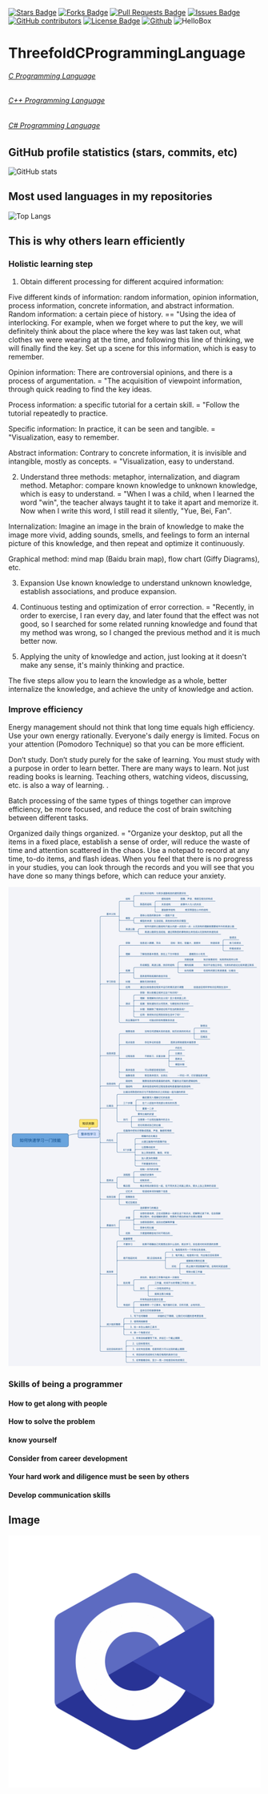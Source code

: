 <a href="https://github.com/cs-joy/awesome-github-profile-readme/cs-joy"><img src="https://img.shields.io/github/stars/cs-joy/ThreeFoldCProgrammingLanguage" alt="Stars Badge"/></a>
<a href="https://github.com/cs-joy/awesome-github-profile-readme/network/members"><img src="https://img.shields.io/github/forks/cs-joy/ThreeFoldCProgrammingLanguage" alt="Forks Badge"/></a>
<a href="https://github.com/cs-joy/awesome-github-profile-readme/pulls"><img src="https://img.shields.io/github/issues-pr/cs-joy/ThreeFoldCProgrammingLanguage" alt="Pull Requests Badge"/></a>
<a href="https://github.com/cs-joy/awesome-github-profile-readme/issues"><img src="https://img.shields.io/github/issues/cs-joy/ThreeFoldCProgrammingLanguage" alt="Issues Badge"/></a>
<a href="https://github.com/cs-joy/awesome-github-profile-readme/graphs/contributors"><img alt="GitHub contributors" src="https://img.shields.io/github/contributors/cs-joy/ThreeFoldCProgrammingLanguage?color=2b9348"></a>
<a href="https://github.com/cs-joy/awesome-github-profile-readme/blob/master/LICENSE"><img src="https://img.shields.io/github/license/cs-joy/ThreeFoldCProgrammingLanguage?color=2b9348" alt="License Badge"/></a>
[![Github](https://img.shields.io/github/followers/cs-joy?label=Follow&style=social)](https://github.com/cs-joy)
![HelloBox](https://visitor-badge.laobi.icu/badge?page_id=cs-joy.cs-joy) 

# ThreefoldCProgrammingLanguage

###### [C Programming Language](https://github.com/cs-joy/ThreeFoldCProgrammingLanguage/tree/main/C-Language)
###### [C++ Programming Language](https://github.com/cs-joy/ThreeFoldCProgrammingLanguage/tree/main/CPP-Language)
###### [C# Programming Language](https://github.com/cs-joy/ThreeFoldCProgrammingLanguage/tree/main/C%23-Language)

## GitHub profile statistics (stars, commits, etc)
![GitHub stats](https://github-readme-stats.vercel.app/api?username=cs-joy&show_icons=true&theme=tokyonight)

## Most used languages in my repositories
![Top Langs](https://github-readme-stats.vercel.app/api/top-langs/?username=cs-joy&theme=tokyonight)

 
## This is why others learn efficiently

### Holistic learning step
1. Obtain different processing for different acquired information:

Five different kinds of information: random information, opinion information, process information, concrete information, and abstract information. Random information: a certain piece of history. == "Using the idea of ​​interlocking. For example, when we forget where to put the key, we will definitely think about the place where the key was last taken out, what clothes we were wearing at the time, and following this line of thinking, we will finally find the key. Set up a scene for this information, which is easy to remember.

Opinion information: There are controversial opinions, and there is a process of argumentation. = "The acquisition of viewpoint information, through quick reading to find the key ideas.

Process information: a specific tutorial for a certain skill. = "Follow the tutorial repeatedly to practice.

Specific information: In practice, it can be seen and tangible. = "Visualization, easy to remember.

Abstract information: Contrary to concrete information, it is invisible and intangible, mostly as concepts. = "Visualization, easy to understand.

2. Understand three methods: metaphor, internalization, and diagram method. Metaphor: compare known knowledge to unknown knowledge, which is easy to understand. = "When I was a child, when I learned the word "win", the teacher always taught it to take it apart and memorize it. Now when I write this word, I still read it silently, "Yue, Bei, Fan".

Internalization: Imagine an image in the brain of knowledge to make the image more vivid, adding sounds, smells, and feelings to form an internal picture of this knowledge, and then repeat and optimize it continuously.

Graphical method: mind map (Baidu brain map), flow chart (Giffy Diagrams), etc.

3. Expansion Use known knowledge to understand unknown knowledge, establish associations, and produce expansion.

4. Continuous testing and optimization of error correction. = "Recently, in order to exercise, I ran every day, and later found that the effect was not good, so I searched for some related running knowledge and found that my method was wrong, so I changed the previous method and it is much better now.

5. Applying the unity of knowledge and action, just looking at it doesn't make any sense, it's mainly thinking and practice.

The five steps allow you to learn the knowledge as a whole, better internalize the knowledge, and achieve the unity of knowledge and action.

### Improve efficiency
Energy management should not think that long time equals high efficiency. Use your own energy rationally. Everyone's daily energy is limited. Focus on your attention (Pomodoro Technique) so that you can be more efficient.

Don’t study. Don’t study purely for the sake of learning. You must study with a purpose in order to learn better. There are many ways to learn. Not just reading books is learning. Teaching others, watching videos, discussing, etc. is also a way of learning. .

Batch processing of the same types of things together can improve efficiency, be more focused, and reduce the cost of brain switching between different tasks.

Organized daily things organized. = "Organize your desktop, put all the items in a fixed place, establish a sense of order, will reduce the waste of time and attention scattered in the chaos. Use a notepad to record at any time, to-do items, and flash ideas. When you feel that there is no progress in your studies, you can look through the records and you will see that you have done so many things before, which can reduce your anxiety.

![image](https://github.com/BinaryArtists/reading-list/blob/master/resource/how-to-study.png)
### Skills of being a programmer
#### How to get along with people
#### How to solve the problem
#### know yourself
#### Consider from career development
#### Your hard work and diligence must be seen by others
#### Develop communication skills

## Image
![GitHub Logo](/assets/C.png)
